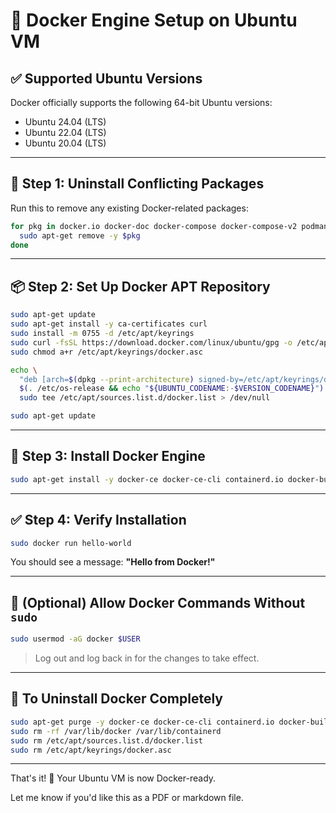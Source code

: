 # 🚀 Docker Engine Setup on Ubuntu VM

## ✅ Supported Ubuntu Versions

Docker officially supports the following 64-bit Ubuntu versions:
- Ubuntu 24.04 (LTS)
- Ubuntu 22.04 (LTS)
- Ubuntu 20.04 (LTS)

---

## 🧹 Step 1: Uninstall Conflicting Packages

Run this to remove any existing Docker-related packages:

```bash
for pkg in docker.io docker-doc docker-compose docker-compose-v2 podman-docker containerd runc; do
  sudo apt-get remove -y $pkg
done
```

---

## 📦 Step 2: Set Up Docker APT Repository

```bash
sudo apt-get update
sudo apt-get install -y ca-certificates curl
sudo install -m 0755 -d /etc/apt/keyrings
sudo curl -fsSL https://download.docker.com/linux/ubuntu/gpg -o /etc/apt/keyrings/docker.asc
sudo chmod a+r /etc/apt/keyrings/docker.asc

echo \
  "deb [arch=$(dpkg --print-architecture) signed-by=/etc/apt/keyrings/docker.asc] https://download.docker.com/linux/ubuntu \
  $(. /etc/os-release && echo "${UBUNTU_CODENAME:-$VERSION_CODENAME}") stable" | \
  sudo tee /etc/apt/sources.list.d/docker.list > /dev/null

sudo apt-get update
```

---

## 🐳 Step 3: Install Docker Engine

```bash
sudo apt-get install -y docker-ce docker-ce-cli containerd.io docker-buildx-plugin docker-compose-plugin
```

---

## ✅ Step 4: Verify Installation

```bash
sudo docker run hello-world
```

You should see a message: **"Hello from Docker!"**

---

## 👤 (Optional) Allow Docker Commands Without `sudo`

```bash
sudo usermod -aG docker $USER
```

> Log out and log back in for the changes to take effect.

---

## 🔄 To Uninstall Docker Completely

```bash
sudo apt-get purge -y docker-ce docker-ce-cli containerd.io docker-buildx-plugin docker-compose-plugin
sudo rm -rf /var/lib/docker /var/lib/containerd
sudo rm /etc/apt/sources.list.d/docker.list
sudo rm /etc/apt/keyrings/docker.asc
```

---

That's it! 🎉 Your Ubuntu VM is now Docker-ready.

Let me know if you'd like this as a PDF or markdown file.
